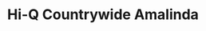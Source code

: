 ---
title: "Hi-Q Countrywide Amalinda"
url: /east-london/hi-q-countrywide-amalinda/
shop: Reifen
---
